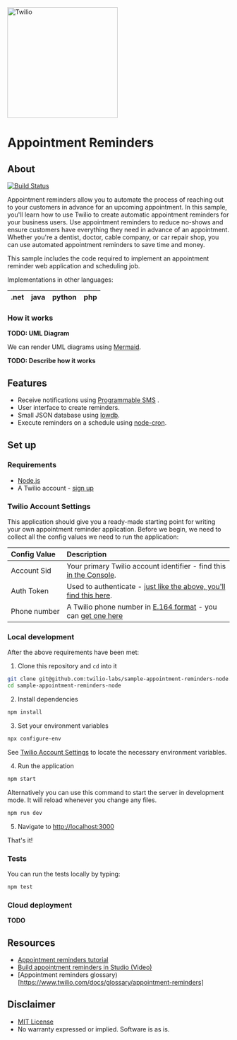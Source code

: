 <a  href="https://www.twilio.com">
<img  src="https://static0.twilio.com/marketing/bundles/marketing/img/logos/wordmark-red.svg"  alt="Twilio"  width="250"  />
</a>
 
# Appointment Reminders
  
## About  
[![Build
Status](https://travis-ci.org/TwilioDevEd/appointment-reminders-node.svg?branch=master)](https://travis-ci.org/TwilioDevEd/appointment-reminders-node)

Appointment reminders allow you to automate the process of reaching out to your customers in advance for an upcoming appointment. In this sample, you'll learn how to use Twilio to create automatic appointment reminders for your business users. Use appointment reminders to reduce no-shows and ensure customers have everything they need in advance of an appointment. Whether you're a dentist, doctor, cable company, or car repair shop, you can use automated appointment reminders to save time and money.

This sample includes the code required to implement an appointment reminder web application and scheduling job.

Implementations in other languages:


| .net| java | python | php |
| :----- | :----- | :----- | :----- |

### How it works
**TODO: UML Diagram**

We can render UML diagrams using [Mermaid](https://mermaidjs.github.io/).

**TODO: Describe how it works**


## Features
* Receive notifications using [Programmable SMS]([https://www.twilio.com/sms](https://www.twilio.com/sms)) .
* User interface to create reminders.
* Small JSON database using [lowdb]([https://github.com/typicode/lowdb](https://github.com/typicode/lowdb)).
* Execute reminders on a schedule using [node-cron](https://github.com/kelektiv/node-cron).

## Set up

### Requirements
-   [Node.js](https://nodejs.org/)
-   A Twilio account -  [sign up](https://www.twilio.com/try-twilio)

### Twilio Account Settings
This application should give you a ready-made starting point for writing your
own appointment reminder application. Before we begin, we need to collect
all the config values we need to run the application:

| Config&nbsp;Value  | Description |
| :-------------  |:------------- |
Account&nbsp;Sid| Your primary Twilio account identifier - find this [in the Console](https://www.twilio.com/console).
Auth&nbsp;Token | Used to authenticate - [just like the above, you'll find this here](https://www.twilio.com/console).
Phone&nbsp;number | A Twilio phone number in [E.164 format](https://en.wikipedia.org/wiki/E.164) - you can [get one here](https://www.twilio.com/console/phone-numbers/incoming)

### Local development
  After the above requirements have been met:

1. Clone this repository and `cd` into it

```bash
git clone git@github.com:twilio-labs/sample-appointment-reminders-node.git
cd sample-appointment-reminders-node
``` 
2. Install dependencies
```bash
npm install
```

3. Set your environment variables 
```bash
npx configure-env
``` 
See [Twilio Account Settings](#twilio-account-settings) to locate the necessary environment variables.

4. Run the application
```bash
npm start
```
Alternatively you can use this command to start the server in development mode. It will reload whenever you change any files.
```bash
npm run dev
```

5. Navigate to [http://localhost:3000](http://localhost:3000)

That's it!

### Tests
You can run the tests locally by typing:

```bash
npm test
```

### Cloud deployment
**TODO**

## Resources
* [Appointment reminders tutorial](https://www.twilio.com/docs/tutorials/walkthrough/appointment-reminders/node/express)
* [Build appointment reminders in Studio (Video)](https://www.youtube.com/watch?v=vl0FbbZBADQ)
* [Appointment reminders glossary)[https://www.twilio.com/docs/glossary/appointment-reminders]

## Disclaimer

-  [MIT License](http://www.opensource.org/licenses/mit-license.html)
- No warranty expressed or implied. Software is as is.
